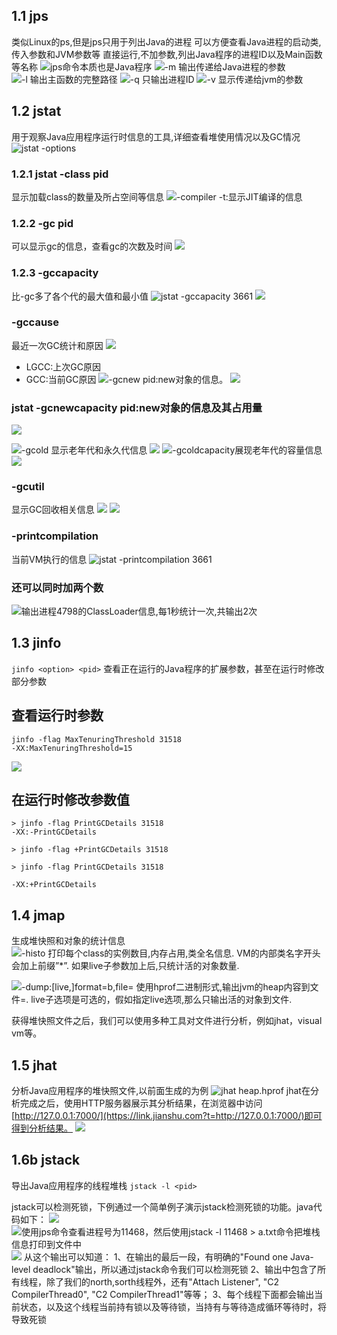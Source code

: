 ## 1.1 jps
类似Linux的ps,但是jps只用于列出Java的进程
可以方便查看Java进程的启动类,传入参数和JVM参数等
直接运行,不加参数,列出Java程序的进程ID以及Main函数等名称
![jps命令本质也是Java程序](https://imgconvert.csdnimg.cn/aHR0cHM6Ly91cGxvYWQtaW1hZ2VzLmppYW5zaHUuaW8vdXBsb2FkX2ltYWdlcy80Njg1OTY4LTljMjE4OWRlZDljYmQ1M2UucG5n?x-oss-process=image/format,png)
![-m 输出传递给Java进程的参数](https://imgconvert.csdnimg.cn/aHR0cHM6Ly91cGxvYWQtaW1hZ2VzLmppYW5zaHUuaW8vdXBsb2FkX2ltYWdlcy80Njg1OTY4LTE1ZDAzZGJkNWY4MDIxMDkucG5n?x-oss-process=image/format,png)
![-l 输出主函数的完整路径](https://imgconvert.csdnimg.cn/aHR0cHM6Ly91cGxvYWQtaW1hZ2VzLmppYW5zaHUuaW8vdXBsb2FkX2ltYWdlcy80Njg1OTY4LWJkOGY1NzU2NWQzNDY1NDMucG5n?x-oss-process=image/format,png)
![-q 只输出进程ID](https://imgconvert.csdnimg.cn/aHR0cHM6Ly91cGxvYWQtaW1hZ2VzLmppYW5zaHUuaW8vdXBsb2FkX2ltYWdlcy80Njg1OTY4LWUzODhhY2U5MmYzMDNkYWYucG5n?x-oss-process=image/format,png)
![-v 显示传递给jvm的参数](https://imgconvert.csdnimg.cn/aHR0cHM6Ly91cGxvYWQtaW1hZ2VzLmppYW5zaHUuaW8vdXBsb2FkX2ltYWdlcy80Njg1OTY4LTlhM2JhYjkzZjk0Y2U2YzgucG5n?x-oss-process=image/format,png)
## 1.2 jstat
用于观察Java应用程序运行时信息的工具,详细查看堆使用情况以及GC情况
![jstat -options](https://imgconvert.csdnimg.cn/aHR0cHM6Ly91cGxvYWQtaW1hZ2VzLmppYW5zaHUuaW8vdXBsb2FkX2ltYWdlcy80Njg1OTY4LWZiYzg1NWU5NDk3MTljNzcucG5n?x-oss-process=image/format,png)
### 1.2.1 jstat -class pid
显示加载class的数量及所占空间等信息
![-compiler -t:显示JIT编译的信息](https://imgconvert.csdnimg.cn/aHR0cHM6Ly91cGxvYWQtaW1hZ2VzLmppYW5zaHUuaW8vdXBsb2FkX2ltYWdlcy80Njg1OTY4LTcyM2Y5ZjA4MjMyMjcyMDQucG5n?x-oss-process=image/format,png)
### 1.2.2 -gc pid
可以显示gc的信息，查看gc的次数及时间
![](https://imgconvert.csdnimg.cn/aHR0cHM6Ly91cGxvYWQtaW1hZ2VzLmppYW5zaHUuaW8vdXBsb2FkX2ltYWdlcy80Njg1OTY4LTZiODFlOTZjOWNlNGExMjIucG5n?x-oss-process=image/format,png)
### 1.2.3 -gccapacity
比-gc多了各个代的最大值和最小值
![jstat -gccapacity 3661](https://imgconvert.csdnimg.cn/aHR0cHM6Ly91cGxvYWQtaW1hZ2VzLmppYW5zaHUuaW8vdXBsb2FkX2ltYWdlcy80Njg1OTY4LThmMGMwNTY4YTgzM2M5MzkucG5n?x-oss-process=image/format,png)
![](https://imgconvert.csdnimg.cn/aHR0cHM6Ly91cGxvYWQtaW1hZ2VzLmppYW5zaHUuaW8vdXBsb2FkX2ltYWdlcy80Njg1OTY4LWI1ZGVjMWVmNDgzYzM5ODUucG5n?x-oss-process=image/format,png)
### -gccause
最近一次GC统计和原因
![](https://imgconvert.csdnimg.cn/aHR0cHM6Ly91cGxvYWQtaW1hZ2VzLmppYW5zaHUuaW8vdXBsb2FkX2ltYWdlcy80Njg1OTY4LTE5ZTcxOTQ3NThlNGI5MzgucG5n?x-oss-process=image/format,png)
- LGCC:上次GC原因
- GCC:当前GC原因
![ -gcnew pid:new对象的信息。](https://imgconvert.csdnimg.cn/aHR0cHM6Ly91cGxvYWQtaW1hZ2VzLmppYW5zaHUuaW8vdXBsb2FkX2ltYWdlcy80Njg1OTY4LTMwNzQwZDQ1ODIyNzRmZGUucG5n?x-oss-process=image/format,png)
![](https://imgconvert.csdnimg.cn/aHR0cHM6Ly91cGxvYWQtaW1hZ2VzLmppYW5zaHUuaW8vdXBsb2FkX2ltYWdlcy80Njg1OTY4LWU4ZTkxN2Y1YjQ2YjgzMWMucG5n?x-oss-process=image/format,png)
### jstat -gcnewcapacity pid:new对象的信息及其占用量
![](https://imgconvert.csdnimg.cn/aHR0cHM6Ly91cGxvYWQtaW1hZ2VzLmppYW5zaHUuaW8vdXBsb2FkX2ltYWdlcy80Njg1OTY4LTVkNDIyNjNhNWNmYjQ1MjAucG5n?x-oss-process=image/format,png)

![-gcold 显示老年代和永久代信息](https://imgconvert.csdnimg.cn/aHR0cHM6Ly91cGxvYWQtaW1hZ2VzLmppYW5zaHUuaW8vdXBsb2FkX2ltYWdlcy80Njg1OTY4LTI3OTI1YWUyNzA3YWI5Y2MucG5n?x-oss-process=image/format,png)
![](https://imgconvert.csdnimg.cn/aHR0cHM6Ly91cGxvYWQtaW1hZ2VzLmppYW5zaHUuaW8vdXBsb2FkX2ltYWdlcy80Njg1OTY4LWRkYzU1MTQ2ZDI3ZmY4ZDgucG5n?x-oss-process=image/format,png)
![-gcoldcapacity展现老年代的容量信息](https://imgconvert.csdnimg.cn/aHR0cHM6Ly91cGxvYWQtaW1hZ2VzLmppYW5zaHUuaW8vdXBsb2FkX2ltYWdlcy80Njg1OTY4LTc0NjhlMDA4YTUwZGMyMDQucG5n?x-oss-process=image/format,png)
![](https://imgconvert.csdnimg.cn/aHR0cHM6Ly91cGxvYWQtaW1hZ2VzLmppYW5zaHUuaW8vdXBsb2FkX2ltYWdlcy80Njg1OTY4LTA0OWRjZjBhYzRkNjM0YjYucG5n?x-oss-process=image/format,png)
### -gcutil
显示GC回收相关信息
![](https://imgconvert.csdnimg.cn/aHR0cHM6Ly91cGxvYWQtaW1hZ2VzLmppYW5zaHUuaW8vdXBsb2FkX2ltYWdlcy80Njg1OTY4LTNhYmVkNDJmOTdiOWZmYzQucG5n?x-oss-process=image/format,png)
![](https://imgconvert.csdnimg.cn/aHR0cHM6Ly91cGxvYWQtaW1hZ2VzLmppYW5zaHUuaW8vdXBsb2FkX2ltYWdlcy80Njg1OTY4LWY5MDZjZTFhZDA2MDA3YTAucG5n?x-oss-process=image/format,png)
### -printcompilation
当前VM执行的信息
![jstat -printcompilation 3661](https://imgconvert.csdnimg.cn/aHR0cHM6Ly91cGxvYWQtaW1hZ2VzLmppYW5zaHUuaW8vdXBsb2FkX2ltYWdlcy80Njg1OTY4LWMxMzk3NmMzZjE4OTViYWIucG5n?x-oss-process=image/format,png)
### 还可以同时加两个数
![输出进程4798的ClassLoader信息,每1秒统计一次,共输出2次](https://imgconvert.csdnimg.cn/aHR0cHM6Ly91cGxvYWQtaW1hZ2VzLmppYW5zaHUuaW8vdXBsb2FkX2ltYWdlcy80Njg1OTY4LTBjMjcyNGI5MzIwOWU4ZjIucG5n?x-oss-process=image/format,png)
## 1.3 jinfo
`jinfo <option> <pid>`
查看正在运行的Java程序的扩展参数，甚至在运行时修改部分参数
## 查看运行时参数
```
jinfo -flag MaxTenuringThreshold 31518
-XX:MaxTenuringThreshold=15
```
![](https://img-blog.csdnimg.cn/20200216234802960.png?x-oss-process=image/watermark,type_ZmFuZ3poZW5naGVpdGk,shadow_10,text_aHR0cHM6Ly9ibG9nLmNzZG4ubmV0L3FxXzMzNTg5NTEw,size_16,color_FFFFFF,t_70)
## 在运行时修改参数值
```
> jinfo -flag PrintGCDetails 31518
-XX:-PrintGCDetails

> jinfo -flag +PrintGCDetails 31518

> jinfo -flag PrintGCDetails 31518

-XX:+PrintGCDetails

```

## 1.4 jmap
生成堆快照和对象的统计信息
![-histo 打印每个class的实例数目,内存占用,类全名信息. VM的内部类名字开头会加上前缀”*”. 如果live子参数加上后,只统计活的对象数量. ](https://imgconvert.csdnimg.cn/aHR0cHM6Ly91cGxvYWQtaW1hZ2VzLmppYW5zaHUuaW8vdXBsb2FkX2ltYWdlcy80Njg1OTY4LTUwMWQ2ZTFlMjBiMTExOTkucG5n?x-oss-process=image/format,png)

![-dump:[live,]format=b,file=<filename> 使用hprof二进制形式,输出jvm的heap内容到文件=. live子选项是可选的，假如指定live选项,那么只输出活的对象到文件. ](https://imgconvert.csdnimg.cn/aHR0cHM6Ly91cGxvYWQtaW1hZ2VzLmppYW5zaHUuaW8vdXBsb2FkX2ltYWdlcy80Njg1OTY4LTlhYzUyYmNiZTYzZmNmNDIucG5n?x-oss-process=image/format,png)

获得堆快照文件之后，我们可以使用多种工具对文件进行分析，例如jhat，visual vm等。
## 1.5 jhat
分析Java应用程序的堆快照文件,以前面生成的为例
![jhat heap.hprof ](https://imgconvert.csdnimg.cn/aHR0cHM6Ly91cGxvYWQtaW1hZ2VzLmppYW5zaHUuaW8vdXBsb2FkX2ltYWdlcy80Njg1OTY4LTMyMGI3YmQ3Njc4ODAyYjkucG5n?x-oss-process=image/format,png)
jhat在分析完成之后，使用HTTP服务器展示其分析结果，在浏览器中访问[http://127.0.0.1:7000/](https://link.jianshu.com?t=http://127.0.0.1:7000/)即可得到分析结果。
![](https://imgconvert.csdnimg.cn/aHR0cHM6Ly91cGxvYWQtaW1hZ2VzLmppYW5zaHUuaW8vdXBsb2FkX2ltYWdlcy80Njg1OTY4LWI2ZDNkNWM2OTI2ZTIxOTIucG5n?x-oss-process=image/format,png)
## 1.6b jstack
导出Java应用程序的线程堆栈
`jstack -l <pid>`


jstack可以检测死锁，下例通过一个简单例子演示jstack检测死锁的功能。java代码如下：
![](https://imgconvert.csdnimg.cn/aHR0cHM6Ly91cGxvYWQtaW1hZ2VzLmppYW5zaHUuaW8vdXBsb2FkX2ltYWdlcy80Njg1OTY4LWI3OGE4NWQ0YzhjNGM2YzEucG5n?x-oss-process=image/format,png)
![使用jps命令查看进程号为11468，然后使用jstack -l 11468 > a.txt命令把堆栈信息打印到文件中](https://imgconvert.csdnimg.cn/aHR0cHM6Ly91cGxvYWQtaW1hZ2VzLmppYW5zaHUuaW8vdXBsb2FkX2ltYWdlcy80Njg1OTY4LWMzZGNmMDE4OGIyNDU0NDEucG5n?x-oss-process=image/format,png)
![](https://imgconvert.csdnimg.cn/aHR0cHM6Ly91cGxvYWQtaW1hZ2VzLmppYW5zaHUuaW8vdXBsb2FkX2ltYWdlcy80Njg1OTY4LTU0YWZlMTRmMzA2Y2Q5NTYucG5n?x-oss-process=image/format,png)
从这个输出可以知道：
1、在输出的最后一段，有明确的"Found one Java-level deadlock"输出，所以通过jstack命令我们可以检测死锁
2、输出中包含了所有线程，除了我们的north,sorth线程外，还有"Attach Listener", "C2 CompilerThread0", "C2 CompilerThread1"等等；
3、每个线程下面都会输出当前状态，以及这个线程当前持有锁以及等待锁，当持有与等待造成循环等待时，将导致死锁
